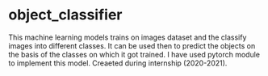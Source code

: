 # object_classifier
This machine learning models trains on images dataset and the classify images into different classes. It can be used then to predict the objects on the basis of the classes on which it got trained. I have used pytorch module to implement this model. Creaeted during internship (2020-2021).
